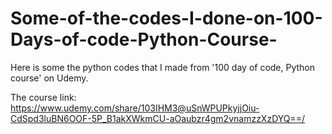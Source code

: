 # Some-of-the-codes-I-done-on-100-Days-of-code-Python-Course-
Here is some the python codes that I made from '100 day of code, Python course' on Udemy. 

The course link: https://www.udemy.com/share/103IHM3@uSnWPUPkyjjOiu-CdSpd3luBN6OOF-5P_B1akXWkmCU-aOaubzr4gm2vnamzzXzDYQ==/
